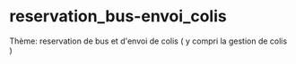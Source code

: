 # reservation_bus-envoi_colis
Thème: reservation de bus et d'envoi de colis ( y compri la gestion de colis )
